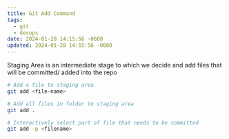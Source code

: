 ```yaml
---
title: Git Add Command
tags:
  - git
  - devops
date: 2024-01-28 14:15:56 -0600
updated: 2024-01-28 14:15:56 -0600
---
```


Staging Area is an intermediate stage to which we decide and add files that will be committed/ added into the repo

````bash
# Add a file to staging area
git add <file-name> 

# Add all files in folder to staging area
git add . 		

# Interactively select part of file that needs to be committed
git add -p <filename> 			
````
